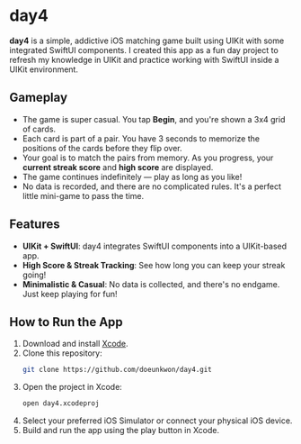 # day4

**day4** is a simple, addictive iOS matching game built using UIKit with some integrated SwiftUI components. I created this app as a fun day project to refresh my knowledge in UIKit and practice working with SwiftUI inside a UIKit environment.

## Gameplay
- The game is super casual. You tap **Begin**, and you're shown a 3x4 grid of cards.
- Each card is part of a pair. You have 3 seconds to memorize the positions of the cards before they flip over.
- Your goal is to match the pairs from memory. As you progress, your **current streak score** and **high score** are displayed.
- The game continues indefinitely — play as long as you like!
- No data is recorded, and there are no complicated rules. It's a perfect little mini-game to pass the time.

## Features
- **UIKit + SwiftUI**: day4 integrates SwiftUI components into a UIKit-based app.
- **High Score & Streak Tracking**: See how long you can keep your streak going!
- **Minimalistic & Casual**: No data is collected, and there's no endgame. Just keep playing for fun!

## How to Run the App
1. Download and install [Xcode](https://developer.apple.com/xcode/).
2. Clone this repository:
   ```bash
   git clone https://github.com/doeunkwon/day4.git
3. Open the project in Xcode:
   ```bash
   open day4.xcodeproj
4. Select your preferred iOS Simulator or connect your physical iOS device.
5. Build and run the app using the play button in Xcode.
